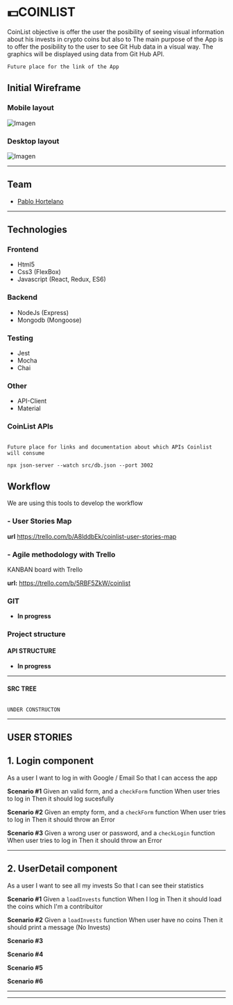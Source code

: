 # 💵COINLIST

CoinList objective is offer the user the posibility of seeing visual information about his invests in crypto coins but also to The main purpose of the App is to offer the posibility to the user to see Git Hub data in a visual way. The graphics will be displayed using data from Git Hub API.

`Future place for the link of the App`

## **Initial Wireframe**

### Mobile layout

![Imagen](https://gyazo.com/d248705cae8d5985a7012fef5d50b2dc.png)

### Desktop layout

![Imagen](https://gyazo.com/fcda877d7aef5c6d4e5f2503cd5187c6.png)

---

## **Team**

- [Pablo Hortelano](https://github.com/phortela1n)

---

## **Technologies**

### Frontend

- Html5
- Css3 (FlexBox)
- Javascript (React,
  Redux,
  ES6)

### Backend

- NodeJs (Express)
- Mongodb (Mongoose)

### Testing

- Jest
- Mocha
- Chai

### Other

- API-Client
- Material

### CoinList APIs

```

Future place for links and documentation about which APIs Coinlist will consume

npx json-server --watch src/db.json --port 3002

```

## **Workflow**

We are using this tools to develop the workflow

### - User Stories Map

**url** https://trello.com/b/A8lddbEk/coinlist-user-stories-map

### - Agile methodology with Trello

KANBAN board with Trello

**url:** https://trello.com/b/5RBF5ZkW/coinlist

### GIT

- **In progress**

### Project structure

#### API STRUCTURE

- **In progress**

---

#### SRC TREE

```

UNDER CONSTRUCTON

```

---

## **USER STORIES**

## **1. Login component**

As a user
I want to log in with Google / Email
So that I can access the app

**Scenario #1**
Given an valid form, and a `checkForm` function
When user tries to log in
Then it should log sucesfully

**Scenario #2**
Given an empty form, and a `checkForm` function
When user tries to log in
Then it should throw an Error

**Scenario #3**
Given a wrong user or password, and a `checkLogin` function
When user tries to log in
Then it should throw an Error

---

## **2. UserDetail component**

As a user
I want to see all my invests
So that I can see their statistics

**Scenario #1**
Given a `loadInvests` function
When I log in
Then it should load the coins which I'm a contribuitor

**Scenario #2**
Given a `loadInvests` function
When user have no coins
Then it should print a message (No Invests)

**Scenario #3**

**Scenario #4**

**Scenario #5**

**Scenario #6**

---

---

```

```
